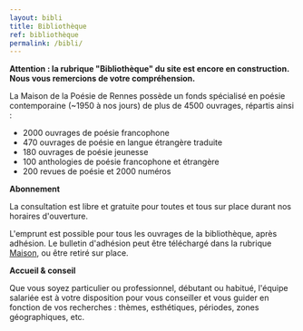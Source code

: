 ```yaml
---
layout: bibli
title: Bibliothèque
ref: bibliothèque
permalink: /bibli/
---
```

**Attention : la rubrique "Bibliothèque" du site est encore en construction. Nous vous remercions de votre compréhension.**

La Maison de la Poésie de Rennes possède un fonds spécialisé en poésie contemporaine (~1950 à nos jours) de plus de 4500 ouvrages, répartis ainsi : 

* 2000 ouvrages de poésie francophone
* 470 ouvrages de poésie en langue étrangère traduite
* 180 ouvrages de poésie jeunesse
* 100 anthologies de poésie francophone et étrangère
* 200 revues de poésie et 2000 numéros

**Abonnement**

La consultation est libre et gratuite pour toutes et tous sur place durant nos horaires d'ouverture. 

L'emprunt est possible pour tous les ouvrages de la bibliothèque, après adhésion. Le bulletin d'adhésion peut être téléchargé dans la rubrique [Maison](https://maiporennes.fr/maison/), ou être retiré sur place.

**Accueil & conseil**

Que vous soyez particulier ou professionnel, débutant ou habitué, l'équipe salariée est à votre disposition pour vous conseiller et vous guider en fonction de vos recherches : thèmes, esthétiques, périodes, zones géographiques, etc.